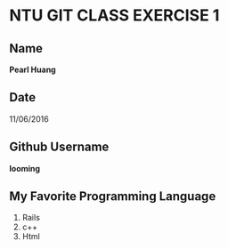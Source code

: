 # NTU GIT CLASS EXERCISE 1

Name
----
**Pearl Huang**

Date
----
11/06/2016

Github Username
---------------
**looming**

My Favorite Programming Language
--------------------------------
1. Rails
2. c++
3. Html
